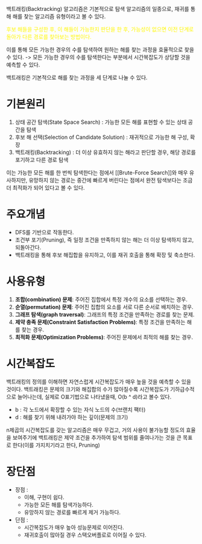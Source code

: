 백트래킹(Backtracking) 알고리즘은 기본적으로 탐색 알고리즘의 일종으로, 재귀를 통해 해를 찾는 알고리즘 유형이라고 볼 수 있다. 

<span style="color:rgb(255, 247, 0)">후보 해들을 구성한 후, 이 해들이 가능한지 판단을 한 후, 가능성이 없으면 이전 단계로 돌아가 다른 경로를 찾아보는 방법이다. </span> 

이를 통해 모든 가능한 경우의 수를 탐색하여 원하는 해를 찾는 과정을 효율적으로 찾을 수 있다.
-> 모든 가능한 경우의 수를 탐색한다는 부분에서 시간복잡도가 상당할 것을 예측할 수 있다.

백트래킹은 기본적으로 해를 찾는 과정을 세 단계로 나눌 수 있다.

# 기본원리
1. 상태 공간 탐색(State Space Search) : 가능한 모든 해를 표현할 수 있는 상태 공간을 탐색
2. 후보 해 선택(Selection of Candidate Solution) : 재귀적으로 가능한 해 구성, 확장
3. 백트래킹(Backtracking) : 더 이상 유효하지 않는 해라고 판단할 경우, 해당 경로를 포기하고 다른 경로 탐색

이는 가능한 모든 해를 한 번씩 탐색한다는 점에서 [[Brute-Force Search]]와 매우 유사하지만, 유망하지 않는 경로는 중간에 빠르게 버린다는 점에서 완전 탐색보다는 조금 더 최적화가 되어 있다고 볼 수 있다.

# 주요개념

- DFS를 기반으로 작동한다.
- 조건부 포기(Pruning), 즉 일정 조건을 만족하지 않는 해는 더 이상 탐색하지 않고, 되돌아간다.
- 백트래킹을 통해 후보 해집합을 유지하고, 이를 재귀 호출을 통해 확장 및 축소한다.

# 사용유형

1. **조합(combination) 문제**: 주어진 집합에서 특정 개수의 요소를 선택하는 경우.
2. **순열(permutation) 문제**: 주어진 집합의 요소를 서로 다른 순서로 배치하는 경우.
3. **그래프 탐색(graph traversal)**: 그래프의 특정 조건을 만족하는 경로를 찾는 문제.
4. **제약 충족 문제(Constraint Satisfaction Problems)**: 특정 조건을 만족하는 해를 찾는 경우.
5. **최적화 문제(Optimization Problems)**: 주어진 문제에서 최적의 해를 찾는 경우.

# 시간복잡도

백트래킹의 정의를 이해하면 자연스럽게 시간복잡도가 매우 높을 것을 예측할 수 있을 것이다.
백트래킹은 문제의 크기와 해집합의 수가 많아질수록 시간복잡도가 기하급수적으로 늘어나는데, 실제로 O표기법으로 나타냈을때, O(b ^ d)라고 볼수 있다.
- b : 각 노드에서 확장할 수 있는 자식 노드의 수(브랜치 팩터)
- d : 해를 찾기 위해 내려가야 하는 깊이(문제의 크기)

n제곱의 시간복잡도를 갖는 알고리즘은 매우 무겁고, 거의 사용이 불가능할 정도의 효율을 보여주기에 백트래킹은 제약 조건을 추가하여 탐색 범위를 줄여나가는 것을 큰 목표로 한다(이를 가지치기라고 한다, Pruning)

# 장단점

- 장점 : 
	- 이해, 구현이 쉽다.
	- 가능한 모든 해를 탐색가능하다.
	- 유망하지 않는 경로를 빠르게 제거 가능하다.
- 단점 : 
	- 시간복잡도가 매우 높아 성능문제로 이어진다.
	- 재귀호출이 많아질 경우 스택오버플로로 이어질 수 있다.
